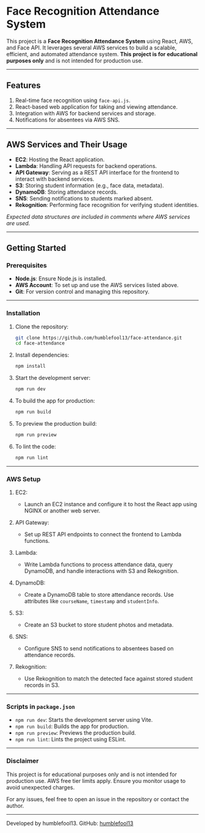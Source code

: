 # Face Recognition Attendance System  

This project is a **Face Recognition Attendance System** using React, AWS, and Face API. It leverages several AWS services to build a scalable, efficient, and automated attendance system. **This project is for educational purposes only** and is not intended for production use.

---

## Features  

1. Real-time face recognition using `face-api.js`.  
2. React-based web application for taking and viewing attendance.  
3. Integration with AWS for backend services and storage.  
4. Notifications for absentees via AWS SNS.  

---

## AWS Services and Their Usage  

- **EC2**: Hosting the React application.  
- **Lambda**: Handling API requests for backend operations.  
- **API Gateway**: Serving as a REST API interface for the frontend to interact with backend services.  
- **S3**: Storing student information (e.g., face data, metadata).  
- **DynamoDB**: Storing attendance records.  
- **SNS**: Sending notifications to students marked absent.  
- **Rekognition**: Performing face recognition for verifying student identities.  

_Expected data structures are included in comments where AWS services are used._  

---

## Getting Started  

### Prerequisites  

- **Node.js**: Ensure Node.js is installed.  
- **AWS Account**: To set up and use the AWS services listed above.  
- **Git**: For version control and managing this repository.  

---

### Installation  

1. Clone the repository:  
   ```bash
   git clone https://github.com/humblefool13/face-attendance.git
   cd face-attendance
   ```

2. Install dependencies: 
   ```bash
   npm install
   ```

3. Start the development server:
   ```bash
   npm run dev
   ```

4. To build the app for production:
   ```bash
   npm run build
   ```

5. To preview the production build:
   ```bash
   npm run preview
   ```

6. To lint the code:
   ```bash
   npm run lint
   ```
---

### AWS Setup

1. EC2:
   - Launch an EC2 instance and configure it to host the React app using NGINX or another web server.
  
2. API Gateway:
   - Set up REST API endpoints to connect the frontend to Lambda functions.
  
3. Lambda:
   - Write Lambda functions to process attendance data, query DynamoDB, and handle interactions with S3 and Rekognition.

4. DynamoDB:
   - Create a DynamoDB table to store attendance records. Use attributes like `courseName`, `timestamp` and `studentInfo`.

5. S3:
   - Create an S3 bucket to store student photos and metadata.

6. SNS:
   - Configure SNS to send notifications to absentees based on attendance records.

7. Rekognition: 
   - Use Rekognition to match the detected face against stored student records in S3.

---

### Scripts in `package.json`

- `npm run dev`: Starts the development server using Vite.
- `npm run build`: Builds the app for production.
- `npm run preview`: Previews the production build.
- `npm run lint`: Lints the project using ESLint.
  
--- 

### Disclaimer

This project is for educational purposes only and is not intended for production use. AWS free tier limits apply. Ensure you monitor usage to avoid unexpected charges.

For any issues, feel free to open an issue in the repository or contact the author.

---

Developed by humblefool13.
GitHub: [humblefool13](https://github.com/humblefool13)